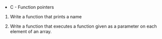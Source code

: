 * C - Function pointers

1. Write a function that prints a name

2. Write a function that executes a function given as a parameter on each element of an array.
